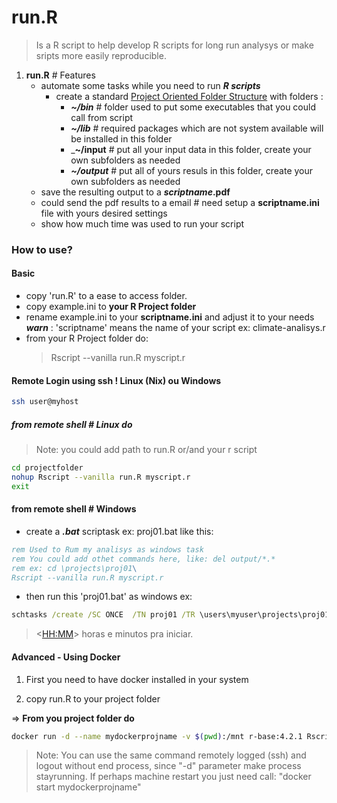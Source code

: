 # **run.R**

> Is a R script to help develop R scripts for long run analysys or make  sripts more easily reproducible.

1. **run.R** # Features
   - automate some tasks while you need to run _**R scripts**_
     - create a standard [Project Oriented Folder Structure](https://www.tidyverse.org/blog/2017/12/workflow-vs-script/) with folders :
       - _**~/bin**_    # folder used to put some executables that you could call from script
       - _**~/lib**_    # required packages which are not system available will be installed in this folder
       - _**~/input**   #  put all your input data in this folder, create your own subfolders as needed
       - _**~/output**_ # put all of yours resuls in this folder, create your own subfolders as needed
    - save the resulting output to a _**scriptname**_**.pdf**
    - could send the pdf results to a email # need setup a **scriptname.ini** file with yours desired settings
    - show how much time was used to run your script

### How to use?

#### Basic

- copy 'run.R' to a ease to access folder.
- copy example.ini to **your R Project folder**
- rename example.ini to your **scriptname.ini** and adjust it to your needs
  ***warn*** : 'scriptname' means the name of your script ex: climate-analisys.r
- from your R Project folder do:
    > Rscript --vanilla run.R myscript.r

#### Remote Login using ssh ! Linux (Nix) ou Windows

```bash
ssh user@myhost
```

##### from remote shell # Linux do

> Note: you could add path to run.R or/and your r script

```bash
cd projectfolder
nohup Rscript --vanilla run.R myscript.r
exit
```

#### from remote shell # Windows

- create a _**.bat**_ scriptask ex: proj01.bat like this:

```bat
rem Used to Rum my analisys as windows task
rem You could add othet commands here, like: del output/*.*
rem ex: cd \projects\proj01\
Rscript --vanilla run.R myscript.r
```

- then run this 'proj01.bat' as windows ex:

```bat
schtasks /create /SC ONCE  /TN proj01 /TR \users\myuser\projects\proj01\project-script01.bat /ST <HH:MM>
```

> <<HH:MM>> horas e minutos pra iniciar.

#### Advanced - Using **Docker**
1. First you need to have docker installed in your system

2. copy run.R to your project folder
  
=>  **From you project folder do**

```bash
docker run -d --name mydockerprojname -v $(pwd):/mnt r-base:4.2.1 Rscript --vanilla run.R myscript.r
```

> Note: You can use the same command remotely logged (ssh)  and logout without end process, since "-d" parameter make process stayrunning. If perhaps machine restart you just need call: "docker start mydockerprojname"
